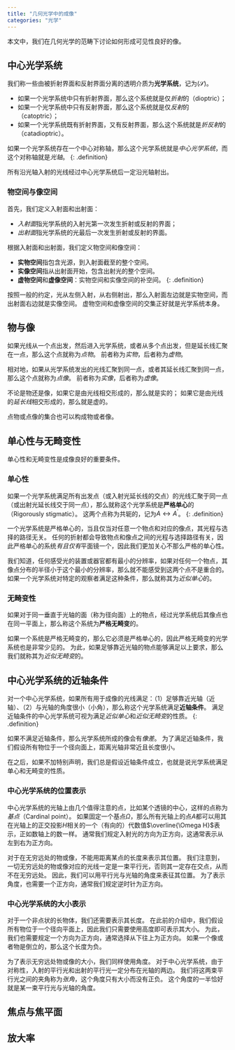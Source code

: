 ```yaml
---
title: "几何光学中的成像"
categories: "光学"
---
```


本文中，我们在几何光学的范畴下讨论如何形成可见性良好的像。

## 中心光学系统

我们称一些由被折射界面和反射界面分离的透明介质为**光学系统**，记为$(\mathcal S)$。

- 如果一个光学系统中只有折射界面，那么这个系统就是仅*折射*的（dioptric）；
- 如果一个光学系统中只有反射界面，那么这个系统就是仅*反射*的（catoptric）；
- 如果一个光学系统既有折射界面，又有反射界面，那么这个系统就是*折反射*的（catadioptric）。

如果一个光学系统存在一个中心对称轴，那么这个光学系统就是*中心光学系统*，而这个对称轴就是*光轴*。
{: .definition}

所有沿光轴入射的光线经过中心光学系统后一定沿光轴射出。

### 物空间与像空间

首先，我们定义入射面和出射面：
- *入射面*指光学系统的入射光第一次发生折射或反射的界面；
- *出射面*指光学系统的光最后一次发生折射或反射的界面。

根据入射面和出射面，我们定义物空间和像空间：

- **实物空间**指包含光源，到入射面截至的整个空间。
- **实像空间**指从出射面开始，包含出射光的整个空间。
- **虚物空间**和**虚像空间**：实物空间和实像空间的补空间。
{: .definition}

按照一般的约定，光从左侧入射，从右侧射出，那么入射面左边就是实物空间，而出射面右边就是实像空间。
虚物空间和虚像空间的交集正好就是光学系统本身。

## 物与像

如果光线从一个点出发，然后进入光学系统，或者从多个点出发，但是延长线汇聚在一点，那么这个点就称为*点物*。
前者称为*实物*，后者称为*虚物*。

相对地，如果从光学系统发出的光线汇聚到同一点，或者其延长线汇聚到同一点，那么这个点就称为*点像*。
前者称为*实像*，后者称为*虚像*。

不论是物还是像，如果它是由光线相交形成的，那么就是实的；
如果它是由光线的*延长线*相交形成的，那么就是虚的。

点物或点像的集合也可以构成物或者像。

## 单心性与无畸变性

单心性和无畸变性是成像良好的重要条件。

### 单心性

如果一个光学系统满足所有出发点（或入射光延长线的交点）的光线汇聚于同一点（或出射光延长线交于同一点），那么就称这个光学系统是**严格单心**的（Rigorously stigmatic）。
这两个点称为共轭的，记为$A \leftrightarrow A^\prime$。
{: .definition}

一个光学系统是严格单心的，当且仅当对任意一个物点和对应的像点，其光程与选择的路径无关。
任何的折射都会导致物点和像点之间的光程与选择路径有关，因此严格单心的系统*有且仅有*平面镜一个，因此我们更加关心不那么严格的单心性。

我们知道，任何感受光的装置或器官都有最小的分辨率，如果对任何一个物点，其像点分布的半径小于这个最小的分辨率，那么就不能感受到这两个点不是重合的。
如果一个光学系统对特定的观察者满足这种条件，那么就称其为*近似单心*的。

### 无畸变性

如果对于同一垂直于光轴的面（称为径向面）上的物点，经过光学系统后其像点也在同一平面上，那么称这个系统为**严格无畸变**的。

如果一个系统是严格无畸变的，那么它必须是严格单心的，因此严格无畸变的光学系统也是非常少见的。
为此，如果足够靠近光轴的物点能够满足以上要求，那么我们就称其为*近似无畸变*的。

## 中心光学系统的近轴条件

对一个中心光学系统，如果所有用于成像的光线满足：（1）足够靠近光轴（近轴）、（2）与光轴的角度很小（小角），那么称这个光学系统满足**近轴条件**。
满足近轴条件的中心光学系统可视为满足*近似单心*和*近似无畸变*的性质。
{: .definition}

如果不满足近轴条件，那么光学系统所成的像会有*像差*。
为了满足近轴条件，我们假设所有物位于一个径向面上，距离光轴非常近且长度很小。

在之后，如果不加特别声明，我们总是假设近轴条件成立，也就是说光学系统满足单心和无畸变的性质。

### 中心光学系统的位置表示

中心光学系统的光轴上由几个值得注意的点，比如某个透镜的中心，这样的点称为*基点*（Cardinal point）。
如果固定一个基点$\Omega$，那么所有光轴上的点$A$都可以用其在光轴上的正交投影$H$相关的一个（有向的）代数值$\overline{\Omega H}$表示，正如数轴上的数一样。
通常我们规定入射光的方向为正方向，这通常表示从左到右为正方向。

对于在无穷远处的物或像，不能用距离某点的长度来表示其位置。
我们注意到，一切无穷远处的物或像对应的光线一定是一束平行光，否则其一定存在交点，从而不在无穷远处。
因此，我们可以用平行光与光轴的角度来表征其位置。
为了表示角度，也需要一个正方向，通常我们规定逆时针为正方向。

### 中心光学系统的大小表示

对于一个非点状的长物体，我们还需要表示其长度。
在此前的介绍中，我们假设所有物位于一个径向平面上，因此我们只需要使用高度即可表示其大小。
为此，我们也需要规定一个方向为正方向，通常选择从下往上为正方向。
如果一个像或者物是倒立的，那么这个长度为负。

为了表示无穷远处物或像的大小，我们同样使用角度。
对于中心光学系统，由于对称性，入射的平行光和出射的平行光一定分布在光轴的两边。
我们将这两束平行光之间的夹角称为*张角*，这个角度只有大小而没有正负。
这个角度的一半恰好就是某一束平行光与光轴的角度。

## 焦点与焦平面

## 放大率
